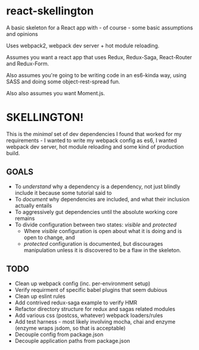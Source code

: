 # react-skellington
A basic skeleton for a React app with - of course - some basic assumptions and opinions

Uses webpack2, webpack dev server + hot module reloading.

Assumes you want a react app that uses Redux, Redux-Saga, React-Router and Redux-Form.

Also assumes you're going to be writing code in an es6-kinda way, using SASS and doing some object-rest-spread fun.

Also also assumes you want Moment.js.

# SKELLINGTON!

This is the _minimal_ set of dev dependencies I found that worked for my requirements - I wanted to write my webpack config as es6, I wanted webpack dev server, hot module reloading and some kind of production build.

## GOALS

- To _understand_ why a dependency is a dependency, not just blindly include it because some tutorial said to
- To _document_ why dependencies are included, and what their inclusion actually entails
- To aggressively gut dependencies until the absolute working core remains
- To divide configuration between two states: *visible* and *protected*
  - Where *visible* configuration is open about what it is doing and is open to change, and
  - *protected* configuration is documented, but discourages manipulation unless it is discovered to be a flaw in the skeleton.

## TODO

- Clean up webpack config (inc. per-environment setup)
- Verify requirment of specific babel plugins that seem dubious
- Clean up eslint rules
- Add contrived redux-saga example to verify HMR
- Refactor directory structure for redux and sagas related modules
- Add various css (postcss, whatever) webpack loaders/rules
- Add test harness - most likely involving mocha, chai and enzyme (enzyme wraps jsdom, so that is acceptable)
- Decouple config from package.json
- Decouple application paths from package.json
